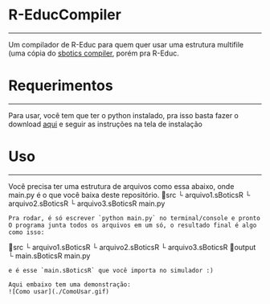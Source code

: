 # R-EducCompiler
---
Um compilador de R-Educ para quem quer usar uma estrutura multifile (uma cópia do [sbotics compiler](https://github.com/GRFreire/sboticscompiler), porém pra R-Educ.
# Requerimentos
---
Para usar, você tem que ter o python instalado, pra isso basta fazer o download [aqui](python.org/download) e seguir as instruções na tela de instalação
# Uso
---
Você precisa ter uma estrutura de arquivos como essa abaixo, onde main.py é o que você baixa deste repositório.
📂src
 └ arquivo1.sBoticsR
 └ arquivo2.sBoticsR
 └ arquivo3.sBoticsR
main.py
```
Pra rodar, é só escrever `python main.py` no terminal/console e pronto
O programa junta todos os arquivos em um só, o resultado final é algo como isso:
```
📂src
 └ arquivo1.sBoticsR
 └ arquivo2.sBoticsR
 └ arquivo3.sBoticsR
📂output
 └ main.sBoticsR
main.py
```
e é esse `main.sBoticsR` que você importa no simulador :)

Aqui embaixo tem uma demonstração:
![Como usar](./ComoUsar.gif)